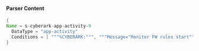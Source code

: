 #### Parser Content
```Java
{
Name = s-cyberark-app-activity-9
  DataType = "app-activity"
  Conditions = [ """%CYBERARK:""", """Message="Monitor FW rules start""", """;Safe=""" ]
}
```